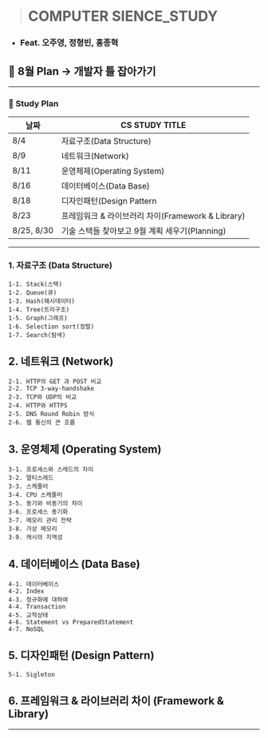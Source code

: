 > # COMPUTER SIENCE_STUDY
- ### Feat. 오주영, 정형빈, 홍종혁

## 🚩 8월 Plan -> 개발자 틀 잡아가기
---
### 🚩 Study Plan

|날짜|CS STUDY TITLE|
|---|---|
|8/4|자료구조(Data Structure)|
|8/9|네트워크(Network)|
|8/11|운영체제(Operating System)|
|8/16|데이터베이스(Data Base)|
|8/18|디자인패턴(Design Pattern|
|8/23|프레임워크 & 라이브러리 차이(Framework & Library)|
|8/25, 8/30| 기술 스택들 찾아보고 9월 계획 세우기(Planning)|
---
### 1. 자료구조 (Data Structure)

	1-1. Stack(스택)
	1-2. Queue(큐)
	1-3. Hash(해시데이터)
	1-4. Tree(트리구조)
	1-5. Graph(그래프)
	1-6. Selection sort(정렬)
	1-7. Search(탐색)

## 2. 네트워크 (Network)

	2-1. HTTP의 GET 과 POST 비교
	2-2. TCP 3-way-handshake
	2-3. TCP와 UDP의 비교
	2-4. HTTP와 HTTPS
	2-5. DNS Round Robin 방식
	2-6. 웹 통신의 큰 흐름

## 3. 운영체제 (Operating System)

	3-1. 프로세스와 스레드의 차이
	3-2. 멀티스레드
	3-3. 스케줄러
	3-4. CPU 스케줄러
	3-5. 동기와 비동기의 차이
	3-6. 프로세스 동기화
	3-7. 메모리 관리 전략
	3-8. 가상 메모리
	3-9. 캐시의 지역성

## 4. 데이터베이스 (Data Base)

	4-1. 데이터베이스
	4-2. Index
	4-3. 정규화에 대하여
	4-4. Transaction
	4-5. 교착상태
	4-6. Statement vs PreparedStatement
	4-7. NoSQL

## 5. 디자인패턴 (Design Pattern)

	5-1. Sigleton

## 6. 프레임워크 & 라이브러리 차이 (Framework & Library)

---